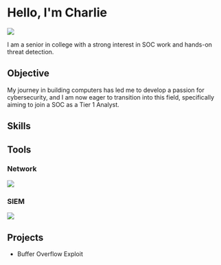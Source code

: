 
# Hello, I'm Charlie
<a href="https://linkedin.com/in/chaztric"><img src="https://img.shields.io/badge/-LinkedIn-0072b1?&style=for-the-badge&logo=linkedin&logoColor=white" /></a>


I am a senior in college with a strong interest in SOC work and hands-on threat detection.

## Objective

My journey in building computers has led me to develop a passion for cybersecurity, and I am now eager to transition into this field, specifically aiming to join a SOC as a Tier 1 Analyst.

## Skills

## Tools

### Network
<div>
    <img src="https://img.shields.io/badge/-Wireshark-1679A7?&style=for-the-badge&logo=Wireshark&logoColor=white" />
</div>

### SIEM
<div>
    <img src="https://img.shields.io/badge/-Splunk-000000?&style=for-the-badge&logo=Splunk&logoColor=white" />
</div>


## Projects
- Buffer Overflow Exploit
